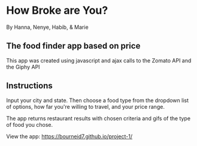 # How Broke are You?
By Hanna, Nenye, Habib, &amp; Marie

## The food finder app based on price

This app was created using javascript and ajax calls to the Zomato API and the Giphy API

## Instructions

Input your city and state. Then choose a food type from the dropdown list of options, how far you're willing to travel, and your price range.

The app returns restaurant results with chosen criteria and gifs of the type of food you chose.

View the app: https://bourneid7.github.io/project-1/


